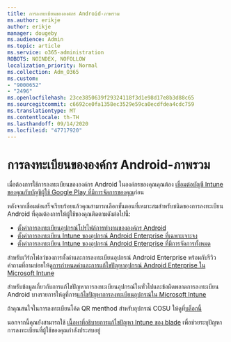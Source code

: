 ```yaml
---
title: การลงทะเบียนขององค์กร Android-ภาพรวม
ms.author: erikje
author: erikje
manager: dougeby
ms.audience: Admin
ms.topic: article
ms.service: o365-administration
ROBOTS: NOINDEX, NOFOLLOW
localization_priority: Normal
ms.collection: Adm_O365
ms.custom:
- "9000652"
- "2496"
ms.openlocfilehash: 23ce3850639f29324118f3d1e98d17e8b3d88c65
ms.sourcegitcommit: c6692ce0fa1358ec3529e59ca0ecdfdea4cdc759
ms.translationtype: MT
ms.contentlocale: th-TH
ms.lasthandoff: 09/14/2020
ms.locfileid: "47717920"
---
```

# <a name="android-enterprise-enrollment---overview"></a>การลงทะเบียนขององค์กร Android-ภาพรวม

เมื่อต้องการใช้การลงทะเบียนขององค์กร Android ในองค์กรของคุณคุณต้อง [เชื่อมต่อบัญชี Intune ของคุณกับบัญชีผู้ใช้ Google Play ที่มีการจัดการของคุณ](https://docs.microsoft.com/intune/enrollment/connect-intune-android-enterprise)ก่อน 

หลังจากเชื่อมต่อเสร็จเรียบร้อยแล้วคุณสามารถเลือกขั้นตอนที่เหมาะสมสำหรับชนิดของการลงทะเบียน Android ที่คุณต้องการให้ผู้ใช้ของคุณติดตามดังต่อไปนี้:

- [ตั้งค่าการลงทะเบียนอุปกรณ์โปรไฟล์การทำงานขององค์กร Android](https://docs.microsoft.com/intune/enrollment/android-work-profile-enroll)
- [ตั้งค่าการลงทะเบียน Intune ของอุปกรณ์ Android Enterprise ที่เฉพาะเจาะจง](https://docs.microsoft.com/intune/enrollment/android-kiosk-enroll)
- [ตั้งค่าการลงทะเบียน Intune ของอุปกรณ์ Android Enterprise ที่มีการจัดการทั้งหมด](https://docs.microsoft.com/intune/enrollment/android-fully-managed-enroll)

สำหรับเวิร์กโฟลว์ของการตั้งค่าและการลงทะเบียนอุปกรณ์ Android Enterprise พร้อมกับรีวิวคำถามที่ถามบ่อยให้ดู[การกำหนดค่าและการแก้ไขปัญหาอุปกรณ์ Android Enterprise ใน Microsoft Intune](https://support.microsoft.com/help/4476974/configuring-and-troubleshooting-android-enterprise-devices-in-intune)

สำหรับข้อมูลเกี่ยวกับการแก้ไขปัญหาการลงทะเบียนอุปกรณ์ในทั่วไปและข้อผิดพลาดการลงทะเบียน Android บางรายการให้ดูที่การ[แก้ไขปัญหาการลงทะเบียนอุปกรณ์ใน Microsoft Intune](https://docs.microsoft.com/intune/enrollment/troubleshoot-device-enrollment-in-intune)

ถ้าคุณสนใจในการลงทะเบียนโค้ด QR menthod สำหรับอุปกรณ์ COSU ให้ดูที่[บล็อกนี้](https://techcommunity.microsoft.com/t5/Intune-Customer-Success/COSU-Configuration-and-Enrollment-using-the-QR-code-enrollment/ba-p/280184)

นอกจากนี้คุณยังสามารถใช้ [เนื้อหาที่อธิบายการแก้ไขปัญหา Intune ของ blade](https://docs.microsoft.com/intune/fundamentals/help-desk-operators) เพื่อช่วยระบุปัญหาการลงทะเบียนที่ผู้ใช้ของคุณกำลังประสบอยู่
